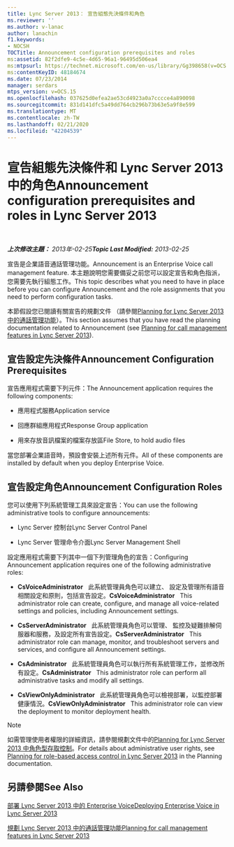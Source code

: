 ```yaml
---
title: Lync Server 2013： 宣告組態先決條件和角色
ms.reviewer: ''
ms.author: v-lanac
author: lanachin
f1.keywords:
- NOCSH
TOCTitle: Announcement configuration prerequisites and roles
ms:assetid: 82f2dfe9-4c5e-4d65-96a1-96495d506ea4
ms:mtpsurl: https://technet.microsoft.com/en-us/library/Gg398658(v=OCS.15)
ms:contentKeyID: 48184674
ms.date: 07/23/2014
manager: serdars
mtps_version: v=OCS.15
ms.openlocfilehash: 037625d0efea2ae53cd4923a0a7cccce4a890098
ms.sourcegitcommit: 831d141dfc5a49dd764cb296b73b63e5a9f8e599
ms.translationtype: MT
ms.contentlocale: zh-TW
ms.lasthandoff: 02/21/2020
ms.locfileid: "42204539"
---
```

<div data-xmlns="http://www.w3.org/1999/xhtml">

<div class="topic" data-xmlns="http://www.w3.org/1999/xhtml" data-msxsl="urn:schemas-microsoft-com:xslt" data-cs="https://msdn.microsoft.com/">

<div data-asp="https://msdn2.microsoft.com/asp">

# <a name="announcement-configuration-prerequisites-and-roles-in-lync-server-2013"></a><span data-ttu-id="40c7f-102">宣告組態先決條件和 Lync Server 2013 中的角色</span><span class="sxs-lookup"><span data-stu-id="40c7f-102">Announcement configuration prerequisites and roles in Lync Server 2013</span></span>

</div>

<div id="mainSection">

<div id="mainBody">

<span> </span>

<span data-ttu-id="40c7f-103">_**上次修改主題：** 2013年-02-25_</span><span class="sxs-lookup"><span data-stu-id="40c7f-103">_**Topic Last Modified:** 2013-02-25_</span></span>

<span data-ttu-id="40c7f-104">宣告是企業語音通話管理功能。</span><span class="sxs-lookup"><span data-stu-id="40c7f-104">Announcement is an Enterprise Voice call management feature.</span></span> <span data-ttu-id="40c7f-105">本主題說明您需要備妥之前您可以設定宣告和角色指派，您需要先執行組態工作。</span><span class="sxs-lookup"><span data-stu-id="40c7f-105">This topic describes what you need to have in place before you can configure Announcement and the role assignments that you need to perform configuration tasks.</span></span>

<span data-ttu-id="40c7f-106">本節假設您已閱讀有關宣告的規劃文件 （請參閱[Planning for Lync Server 2013 中的通話管理功能](lync-server-2013-planning-for-call-management-features.md)）。</span><span class="sxs-lookup"><span data-stu-id="40c7f-106">This section assumes that you have read the planning documentation related to Announcement (see [Planning for call management features in Lync Server 2013](lync-server-2013-planning-for-call-management-features.md)).</span></span>

<div>

## <a name="announcement-configuration-prerequisites"></a><span data-ttu-id="40c7f-107">宣告設定先決條件</span><span class="sxs-lookup"><span data-stu-id="40c7f-107">Announcement Configuration Prerequisites</span></span>

<span data-ttu-id="40c7f-108">宣告應用程式需要下列元件：</span><span class="sxs-lookup"><span data-stu-id="40c7f-108">The Announcement application requires the following components:</span></span>

  - <span data-ttu-id="40c7f-109">應用程式服務</span><span class="sxs-lookup"><span data-stu-id="40c7f-109">Application service</span></span>

  - <span data-ttu-id="40c7f-110">回應群組應用程式</span><span class="sxs-lookup"><span data-stu-id="40c7f-110">Response Group application</span></span>

  - <span data-ttu-id="40c7f-111">用來存放音訊檔案的檔案存放區</span><span class="sxs-lookup"><span data-stu-id="40c7f-111">File Store, to hold audio files</span></span>

<span data-ttu-id="40c7f-112">當您部署企業語音時，預設會安裝上述所有元件。</span><span class="sxs-lookup"><span data-stu-id="40c7f-112">All of these components are installed by default when you deploy Enterprise Voice.</span></span>

</div>

<div>

## <a name="announcement-configuration-roles"></a><span data-ttu-id="40c7f-113">宣告設定角色</span><span class="sxs-lookup"><span data-stu-id="40c7f-113">Announcement Configuration Roles</span></span>

<span data-ttu-id="40c7f-114">您可以使用下列系統管理工具來設定宣告：</span><span class="sxs-lookup"><span data-stu-id="40c7f-114">You can use the following administrative tools to configure announcements:</span></span>

  - <span data-ttu-id="40c7f-115">Lync Server 控制台</span><span class="sxs-lookup"><span data-stu-id="40c7f-115">Lync Server Control Panel</span></span>

  - <span data-ttu-id="40c7f-116">Lync Server 管理命令介面</span><span class="sxs-lookup"><span data-stu-id="40c7f-116">Lync Server Management Shell</span></span>

<span data-ttu-id="40c7f-117">設定應用程式需要下列其中一個下列管理角色的宣告：</span><span class="sxs-lookup"><span data-stu-id="40c7f-117">Configuring Announcement application requires one of the following administrative roles:</span></span>

  - <span data-ttu-id="40c7f-118">**CsVoiceAdministrator**   此系統管理員角色可以建立、 設定及管理所有語音相關設定和原則，包括宣告設定。</span><span class="sxs-lookup"><span data-stu-id="40c7f-118">**CsVoiceAdministrator**   This administrator role can create, configure, and manage all voice-related settings and policies, including Announcement settings.</span></span>

  - <span data-ttu-id="40c7f-119">**CsServerAdministrator**   此系統管理員角色可以管理、 監控及疑難排解伺服器和服務，及設定所有宣告設定。</span><span class="sxs-lookup"><span data-stu-id="40c7f-119">**CsServerAdministrator**   This administrator role can manage, monitor, and troubleshoot servers and services, and configure all Announcement settings.</span></span>

  - <span data-ttu-id="40c7f-120">**CsAdministrator**   此系統管理員角色可以執行所有系統管理工作，並修改所有設定。</span><span class="sxs-lookup"><span data-stu-id="40c7f-120">**CsAdministrator**   This administrator role can perform all administrative tasks and modify all settings.</span></span>

  - <span data-ttu-id="40c7f-121">**CsViewOnlyAdministrator**   此系統管理員角色可以檢視部署，以監控部署健康情況。</span><span class="sxs-lookup"><span data-stu-id="40c7f-121">**CsViewOnlyAdministrator**   This administrator role can view the deployment to monitor deployment health.</span></span>

<div>


> [!NOTE]  
> <span data-ttu-id="40c7f-122">如需管理使用者權限的詳細資訊，請參閱規劃文件中的<A href="lync-server-2013-planning-for-role-based-access-control.md">Planning for Lync Server 2013 中角色型存取控制</A>。</span><span class="sxs-lookup"><span data-stu-id="40c7f-122">For details about administrative user rights, see <A href="lync-server-2013-planning-for-role-based-access-control.md">Planning for role-based access control in Lync Server 2013</A> in the Planning documentation.</span></span>



</div>

</div>

<div>

## <a name="see-also"></a><span data-ttu-id="40c7f-123">另請參閱</span><span class="sxs-lookup"><span data-stu-id="40c7f-123">See Also</span></span>


[<span data-ttu-id="40c7f-124">部署 Lync Server 2013 中的 Enterprise Voice</span><span class="sxs-lookup"><span data-stu-id="40c7f-124">Deploying Enterprise Voice in Lync Server 2013</span></span>](lync-server-2013-deploying-enterprise-voice.md)  


[<span data-ttu-id="40c7f-125">規劃 Lync Server 2013 中的通話管理功能</span><span class="sxs-lookup"><span data-stu-id="40c7f-125">Planning for call management features in Lync Server 2013</span></span>](lync-server-2013-planning-for-call-management-features.md)  
  

</div>

</div>

<span> </span>

</div>

</div>

</div>

